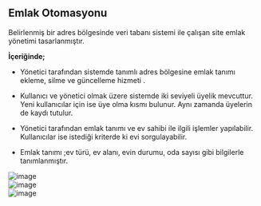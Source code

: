 ## Emlak Otomasyonu

Belirlenmiş bir adres bölgesinde veri tabanı sistemi ile çalışan site emlak yönetimi tasarlanmıştır.

**İçeriğinde;**

- Yönetici tarafından sistemde tanımlı adres bölgesine emlak tanımı ekleme, silme ve güncelleme hizmeti .

- Kullanıcı ve yönetici olmak üzere sistemde iki seviyeli üyelik mevcuttur. Yeni kullanıcılar için ise üye olma kısmı bulunur. Aynı zamanda üyelerin de kaydı tutulur.

- Yönetici tarafından emlak tanımı ve ev sahibi ile ilgili işlemler yapılabilir. Kullanıcılar ise istediği kriterde ki evi sorgulayabilir.

- Emlak tanımı ;ev türü, ev alanı, evin durumu, oda sayısı gibi bilgilerle tanımlanmıştır.


![image](https://user-images.githubusercontent.com/50299378/110518765-9512bd00-811d-11eb-96d4-4d7f524cb814.png) <br>
![image](https://user-images.githubusercontent.com/50299378/110518787-9d6af800-811d-11eb-877f-3886f44b86a8.png) <br>
![image](https://user-images.githubusercontent.com/50299378/110518802-a3f96f80-811d-11eb-878b-73c1a4746fe0.png)
